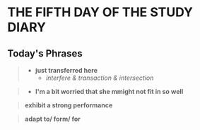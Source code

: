 # **THE FIFTH DAY OF THE STUDY DIARY**

## **Today's Phrases**
>- **just transferred here** 
>    - *interfere & transaction & intersection*

> - **I'm a bit worried that she mmight not fit in so well**

>**exhibit a strong performance**

>**adapt to/ form/ for**

>